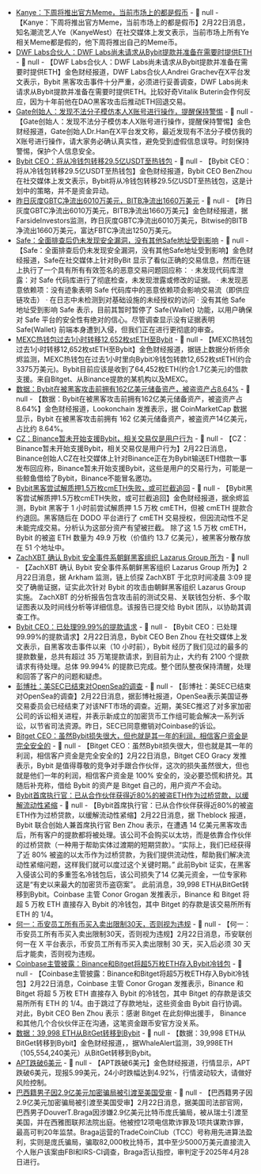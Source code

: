 - [Kanye：下周将推出官方Meme，当前市场上的都是假币]() - 📰 null - 【Kanye：下周将推出官方Meme，当前市场上的都是假币】2月22日消息，知名潮流艺人Ye（KanyeWest）在社交媒体上发文表示，当前市场上所有Ye相关Meme都是假的，他下周将推出自己的Meme币。
- [DWF Labs合伙人：DWF Labs尚未请求从Bybit提款并准备在需要时提供ETH](https://x.com/ag_dwf/status/1893124037099786642) - 📰 null - 【DWF Labs合伙人：DWF Labs尚未请求从Bybit提款并准备在需要时提供ETH】金色财经报道，DWF Labs合伙人Andrei Grachev在X平台发文表示，Bybit 黑客攻击事件十分严重，必须进行妥善调查，DWF Labs尚未请求从Bybit提款并准备在需要时提供ETH。比较好奇Vitalik Buterin会作何反应，因为十年前他在DAO黑客攻击后推动ETH回退交易。
- [Gate创始人：发现不法分子模仿本人X账号进行操作，提醒保持警惕](https://x.com/han_gate/status/1892820281946787937) - 📰 null - 【Gate创始人：发现不法分子模仿本人X账号进行操作，提醒保持警惕】金色财经报道，Gate创始人Dr.Han在X平台发文称，最近发现有不法分子模仿我的X账号进行操作，请大家务必确认真实性，避免受到虚假信息误导。时刻保持警惕，保护个人信息安全。
- [Bybit CEO：将从冷钱包转移29.5亿USDT至热钱包]() - 📰 null - 【Bybit CEO：将从冷钱包转移29.5亿USDT至热钱包】金色财经报道，Bybit CEO BenZhou在社交媒体上发文表示，Bybit将从冷钱包转移29.5亿USDT至热钱包，这是计划中的策略，并不是资金异动。
- [昨日灰度GBTC净流出6010万美元，BITB净流出1660万美元]() - 📰 null - 【昨日灰度GBTC净流出6010万美元，BITB净流出1660万美元】金色财经报道，据FarsideInvestors监测，昨日灰度GBTC净流出6010万美元，Bitwise的BITB净流出1660万美元，富达FBTC净流出1250万美元。
- [Safe：全面排查后仍未发现安全漏洞，没有其他Safe地址受到影响](https://x.com/safe/status/1893105625439093094) - 📰 null - 【Safe：全面排查后仍未发现安全漏洞，没有其他Safe地址受到影响】金色财经报道，Safe在社交媒体上针对ByBit 显示了看似正确的交易信息，然而在链上执行了一个具有所有有效签名的恶意交易问题回应称： 
· 未发现代码库泄露：对 Safe 代码库进行了彻底检查，未发现泄露或修改的证据。 
· 未发现恶意依赖项：没有迹象表明 Safe 代码库中的恶意依赖项会影响交易流（即供应链攻击） 
· 在日志中未检测到对基础设施的未经授权的访问 
· 没有其他 Safe 地址受到影响 
Safe 表示，目前其暂时暂停了 Safe{Wallet} 功能，以用户确保对 Safe 平台的安全性有绝对的信心。尽管调查显示没有证据表明 Safe{Wallet} 前端本身遭到入侵，但我们正在进行更彻底的审查。
- [MEXC热钱包过去1小时转移12,652枚stETH至Bybit]() - 📰 null - 【MEXC热钱包过去1小时转移12,652枚stETH至Bybit】金色财经报道，据链上数据分析师余烬监测，MEXC热钱包在过去1小时里向Bybit冷钱包转款12,652枚stETH(约合3375万美元)。Bybit目前应该是收到了64,452枚ETH(约合1.7亿美元)的借款支援。来自Bitget、从Binance提款的某机构以及MEXC。
- [数据：Bybit在被黑客攻击前拥有162亿美元储备资产，被盗资产占8.64%]() - 📰 null - 【数据：Bybit在被黑客攻击前拥有162亿美元储备资产，被盗资产占8.64%】金色财经报道，Lookonchain 发推表示，据 CoinMarketCap 数据显示，Bybit 在被黑客攻击前拥有 162 亿美元储备资产，被盗资产14亿美元，占比约 8.64%。
- [CZ：Binance暂未开始支援Bybit，相关交易仅是用户行为]() - 📰 null - 【CZ：Binance暂未开始支援Bybit，相关交易仅是用户行为】2月22日消息，Binance创始人CZ在社交媒体上针对Binance正在为Bybit输送ETH借款一事发布回应称，Binance暂未开始支援Bybit，这些是用户的交易行为，可能是一些鲸鱼借给了Bybit，Binance不能冒名邀功。
- [Bybit黑客尝试解质押1.5万枚cmETH失败，或可拦截追回](https://x.com/EmberCN/status/1893107401953538248) - 📰 null - 【Bybit黑客尝试解质押1.5万枚cmETH失败，或可拦截追回】金色财经报道，据余烬监测，Bybit 黑客于 1 小时前尝试解质押 1.5 万枚 cmETH，但被 cmETH 提款合约退回。黑客随后在 DODO 平台进行了 cmETH 交易授权，但因流动性不足未能完成交易。分析认为这部分资产有望被拦截。 
除了这 1.5 万枚 cmETH，Bybit 的被盗 ETH 数量为 49.9 万枚（价值约 13.7 亿美元），被黑客分散存放在 51 个地址中。
- [ZachXBT 确认 Bybit 安全事件系朝鲜黑客组织 Lazarus Group 所为](https://x.com/arkham/status/1893033424224411885?s=46&t=v4MeJk18PFydz-g2BpdAVg) - 📰 null - 【ZachXBT 确认 Bybit 安全事件系朝鲜黑客组织 Lazarus Group 所为】2月22日消息，据 Arkham 监测，链上侦探 ZachXBT 于北京时间凌晨 3:09 提交了确凿证据，证实此次针对 Bybit 的攻击由朝鲜黑客组织 Lazarus Group 实施。 
ZachXBT 的分析报告包含攻击前的测试交易、关联钱包分析、多个取证图表以及时间线分析等详细信息。该报告已提交给 Bybit 团队，以协助其调查工作。
- [Bybit CEO：已处理99.99%的提款请求]() - 📰 null - 【Bybit CEO：已处理99.99%的提款请求】2月22日消息，Bybit CEO Ben Zhou 在社交媒体上发文表示，自黑客攻击事件以来（10 小时前），Bybit 经历了我们见过的最多的提款数量，总共有超过 35 万笔提款请求，到目前为止，大约有 2100 个提款请求有待处理。总体 99.994% 的提款已完成。整个团队整夜保持清醒，处理和回答了客户的问题和疑虑。
- [彭博社：美SEC已结束对OpenSea的调查]() - 📰 null - 【彭博社：美SEC已结束对OpenSea的调查】2月22日消息，据彭博社报道，OpenSea表示美国证券交易委员会已经结束了对该NFT市场的调查。近期，美SEC推迟了对多家加密公司的诉讼相关进程，并表示新成立的加密货币工作组可能会解决一系列诉讼，以节省司法资源。昨日，SEC已同意撤销对Coinbase的诉讼。
- [Bitget CEO：虽然Bybit损失很大，但也就是其一年的利润，相信客户资金是完全安全的]() - 📰 null - 【Bitget CEO：虽然Bybit损失很大，但也就是其一年的利润，相信客户资金是完全安全的】2月22日消息，Bitget CEO Gracy 发推表示，Bybit 是值得尊敬的竞争对手跟合作伙伴，这次的损失虽然很大，但也就是他们一年的利润，相信客户资金是 100% 安全的，没必要恐慌和挤兑。其随后补充称，借给 Bybit 的资产是 Bitget 自己的，用户资产不会动。
- [Bybit首席执行官：已从合作伙伴获得近80%的被盗ETH作为过桥贷款，以缓解流动性紧缩]() - 📰 null - 【Bybit首席执行官：已从合作伙伴获得近80%的被盗ETH作为过桥贷款，以缓解流动性紧缩】2月22日消息，据 Theblock 报道，Bybit 联合创始人兼首席执行官 Ben Zhou 表示，在遭遇 14 亿美元黑客攻击后，所有客户的提款都将被处理。该公司不会购买以太坊，而是依靠合作伙伴的过桥贷款（一种用于帮助实体过渡期的短期贷款）。“实际上，我们已经获得了近 80% 被盗的以太币作为过桥贷款，为我们提供流动性，帮助我们解决流动性紧缩问题，这样我们就可以度过这个关键时期。” 
此前Bybit 证实，在黑客入侵该公司的多重签名冷钱包后，该公司损失了14 亿美元资金，一位专家称这是“有史以来最大的加密货币盗窃案”。 
此前消息，39,998 ETH从BitGet转移到Bybit。Coinbase 主管 Conor Grogan 发推表示，Binance 和 Bitget 将超 5 万枚 ETH 直接存入 Bybit 的冷钱包，其中 Bitget 的存款是该交易所所有 ETH 的 1/4。
- [何一：币安员工所有币买入卖出限制30天，否则视为违规]() - 📰 null - 【何一：币安员工所有币买入卖出限制30天，否则视为违规】2月22日消息，币安联创何一在 X 平台表示，币安员工所有币买入卖出限制 30 天，买入后必须 30 天后才能卖，否则视为违规。
- [Coinbase主管披露：Binance和Bitget将超5万枚ETH存入Bybit冷钱包]() - 📰 null - 【Coinbase主管披露：Binance和Bitget将超5万枚ETH存入Bybit冷钱包】2月22日消息，Coinbase 主管 Conor Grogan 发推表示，Binance 和 Bitget 将超 5 万枚 ETH 直接存入 Bybit 的冷钱包，其中 Bitget 的存款是该交易所所有 ETH 的 1/4。由于跳过了存款地址，这些资金由 Bybit 自行协调。 
对此，Bybit CEO Ben Zhou 表示：感谢 Bitget 在此刻伸出援手， Binance 和其他几个合伙伙伴正在沟通，这笔资金跟币安官方没关系。
- [数据：39,998 ETH从BitGet转移到Bybit]() - 📰 null - 【数据：39,998 ETH从BitGet转移到Bybit】金色财经报道，，据WhaleAlert监测，39,998ETH（105,554,240美元）从BitGet转移到Bybit。
- [APT跌破6美元]() - 📰 null - 【APT跌破6美元】金色财经报道，行情显示，APT跌破6美元，现报5.99美元，24小时跌幅达到4.92%，行情波动较大，请做好风险控制。
- [巴西籍男子因2.9亿美元加密骗局被引渡至美国受审]() - 📰 null - 【巴西籍男子因2.9亿美元加密骗局被引渡至美国受审】2月22日消息，据美国司法部官网，巴西男子DouverT.Braga因涉嫌2.9亿美元比特币庞氏骗局，被从瑞士引渡至美国，并在西雅图联邦法院出庭。他被控12项电信欺诈罪及1项共谋欺诈罪，最高可判20年监禁。Braga运营的TradeCoinClub（TCC）号称用先进算法盈利，实则是庞氏骗局，骗取82,000枚比特币，其中至少5000万美元直接流入个人账户该案由FBI和IRS-CI调查，Braga否认指控，审判定于2025年4月28日进行。
